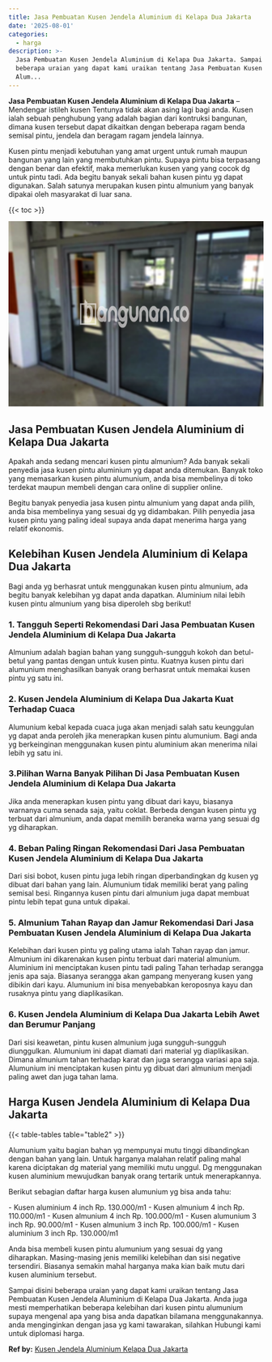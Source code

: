 ```yaml
---
title: Jasa Pembuatan Kusen Jendela Aluminium di Kelapa Dua Jakarta
date: '2025-08-01'
categories:
  - harga
description: >-
  Jasa Pembuatan Kusen Jendela Aluminium di Kelapa Dua Jakarta. Sampai disini
  beberapa uraian yang dapat kami uraikan tentang Jasa Pembuatan Kusen Jendela
  Alum...
---
```


**Jasa Pembuatan Kusen Jendela Aluminium di Kelapa Dua Jakarta** – Mendengar istileh kusen Tentunya tidak akan asing lagi bagi anda. Kusen ialah sebuah penghubung yang adalah bagian dari kontruksi bangunan, dimana kusen tersebut dapat dikaitkan dengan beberapa ragam benda semisal pintu, jendela dan beragam ragam jendela lainnya.

Kusen pintu menjadi kebutuhan yang amat urgent untuk rumah maupun bangunan yang lain yang membutuhkan pintu. Supaya pintu bisa terpasang dengan benar dan efektif, maka memerlukan kusen yang yang cocok dg untuk pintu tadi. Ada begitu banyak sekali bahan kusen pintu yg dapat digunakan. Salah satunya merupakan kusen pintu almunium yang banyak dipakai oleh masyarakat di luar sana.

{{< toc >}}

![Jasa Pembuatan Kusen Jendela Aluminium di Kelapa Dua Jakarta](/images/harga-kusen-jendela-alumunium-36.png)

## Jasa Pembuatan Kusen Jendela Aluminium di Kelapa Dua Jakarta

Apakah anda sedang mencari kusen pintu almunium? Ada banyak sekali penyedia jasa kusen pintu aluminium yg dapat anda ditemukan. Banyak toko yang memasarkan kusen pintu alumunium, anda bisa membelinya di toko terdekat maupun membeli dengan cara online di supplier online.

Begitu banyak penyedia jasa kusen pintu almunium yang dapat anda pilih, anda bisa membelinya yang sesuai dg yg didambakan. Pilih penyedia jasa kusen pintu yang paling ideal supaya anda dapat menerima harga yang relatif ekonomis.

## Kelebihan Kusen Jendela Aluminium di Kelapa Dua Jakarta

Bagi anda yg berhasrat untuk menggunakan kusen pintu almunium, ada begitu banyak kelebihan yg dapat anda dapatkan. Aluminium nilai lebih kusen pintu almunium yang bisa diperoleh sbg berikut!

### 1\. Tangguh Seperti Rekomendasi Dari Jasa Pembuatan Kusen Jendela Aluminium di Kelapa Dua Jakarta

Almunium adalah bagian bahan yang sungguh-sungguh kokoh dan betul-betul yang pantas dengan untuk kusen pintu. Kuatnya kusen pintu dari alumunium menghasilkan banyak orang berhasrat untuk memakai kusen pintu yg satu ini.

### 2\. Kusen Jendela Aluminium di Kelapa Dua Jakarta Kuat Terhadap Cuaca

Alumunium kebal kepada cuaca juga akan menjadi salah satu keunggulan yg dapat anda peroleh jika menerapkan kusen pintu alumunium. Bagi anda yg berkeinginan menggunakan kusen pintu aluminium akan menerima nilai lebih yg satu ini.

### 3.Pilihan Warna Banyak Pilihan Di Jasa Pembuatan Kusen Jendela Aluminium di Kelapa Dua Jakarta

Jika anda menerapkan kusen pintu yang dibuat dari kayu, biasanya warnanya cuma senada saja, yaitu coklat. Berbeda dengan kusen pintu yg terbuat dari almunium, anda dapat memilih beraneka warna yang sesuai dg yg diharapkan.

### 4\. Beban Paling Ringan Rekomendasi Dari Jasa Pembuatan Kusen Jendela Aluminium di Kelapa Dua Jakarta

Dari sisi bobot, kusen pintu juga lebih ringan diperbandingkan dg kusen yg dibuat dari bahan yang lain. Alumunium tidak memiliki berat yang paling semisal besi. Ringannya kusen pintu dari almunium juga dapat membuat pintu lebih tepat guna untuk dipakai.

### 5\. Almunium Tahan Rayap dan Jamur Rekomendasi Dari Jasa Pembuatan Kusen Jendela Aluminium di Kelapa Dua Jakarta

Kelebihan dari kusen pintu yg paling utama ialah Tahan rayap dan jamur. Almunium ini dikarenakan kusen pintu terbuat dari material almunium. Aluminium ini menciptakan kusen pintu tadi paling Tahan terhadap serangga jenis apa saja. Biasanya serangga akan gampang menyerang kusen yang dibikin dari kayu. Alumunium ini bisa menyebabkan keroposnya kayu dan rusaknya pintu yang diaplikasikan.

### 6\. Kusen Jendela Aluminium di Kelapa Dua Jakarta Lebih Awet dan Berumur Panjang

Dari sisi keawetan, pintu kusen almunium juga sungguh-sungguh diunggulkan. Alumunium ini dapat diamati dari material yg diaplikasikan. Dimana almunium tahan terhadap karat dan juga serangga variasi apa saja. Alumunium ini menciptakan kusen pintu yg dibuat dari almunium menjadi paling awet dan juga tahan lama.

## Harga Kusen Jendela Aluminium di Kelapa Dua Jakarta

{{< table-tables table="table2" >}}

Alumunium yaitu bagian bahan yg mempunyai mutu tinggi dibandingkan dengan bahan yang lain. Untuk harganya malahan relatif paling mahal karena diciptakan dg material yang memiliki mutu unggul. Dg menggunakan kusen aluminium mewujudkan banyak orang tertarik untuk menerapkannya.

Berikut sebagian daftar harga kusen alumunium yg bisa anda tahu:

\- Kusen aluminium 4 inch Rp. 130.000/m1 - Kusen almunium 4 inch Rp. 110.000/m1 - Kusen almunium 4 inch Rp. 100.000/m1 - Kusen alumunium 3 inch Rp. 90.000/m1 - Kusen almunium 3 inch Rp. 100.000/m1 - Kusen aluminium 3 inch Rp. 130.000/m1

Anda bisa membeli kusen pintu alumunium yang sesuai dg yang diharapkan. Masing-masing jenis memiliki kelebihan dan sisi negative tersendiri. Biasanya semakin mahal harganya maka kian baik mutu dari kusen aluminium tersebut.

Sampai disini beberapa uraian yang dapat kami uraikan tentang Jasa Pembuatan Kusen Jendela Aluminium di Kelapa Dua Jakarta. Anda juga mesti memperhatikan beberapa kelebihan dari kusen pintu alumunium supaya mengenal apa yang bisa anda dapatkan bilamana menggunakannya. anda menginginkan dengan jasa yg kami tawarakan, silahkan Hubungi kami untuk diplomasi harga.

**Ref by:** [Kusen Jendela Aluminium Kelapa Dua Jakarta](https://id.wikipedia.org/wiki/Kusen)
